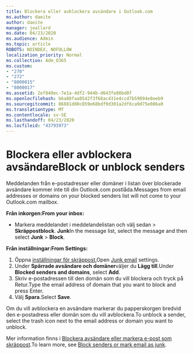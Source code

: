 ```yaml
---
title: Blockera eller avblockera avsändare i Outlook.com
ms.author: daeite
author: daeite
manager: joallard
ms.date: 04/23/2020
ms.audience: Admin
ms.topic: article
ROBOTS: NOINDEX, NOFOLLOW
localization_priority: Normal
ms.collection: Adm_O365
ms.custom:
- "270"
- "272"
- "8000015"
- "8000017"
ms.assetid: 2ef840ec-7e1a-4df2-944b-d643fe08bd8f
ms.openlocfilehash: b6a80faa0542f3f68ac431e4ccd7b59894e8eeb9
ms.sourcegitcommit: 86881d80c859e68bdf9d301a2df6ca9d75e086a0
ms.translationtype: MT
ms.contentlocale: sv-SE
ms.lasthandoff: 04/23/2020
ms.locfileid: "43793973"
---
```

# <a name="block-or-unblock-senders"></a><span data-ttu-id="9b22d-102">Blockera eller avblockera avsändare</span><span class="sxs-lookup"><span data-stu-id="9b22d-102">Block or unblock senders</span></span>

<span data-ttu-id="9b22d-103">Meddelanden från e-postadresser eller domäner i listan över blockerade avsändare kommer inte till din Outlook.com postlåda.</span><span class="sxs-lookup"><span data-stu-id="9b22d-103">Messages from email addresses or domains on your blocked senders list will not come to your Outlook.com mailbox.</span></span>

<span data-ttu-id="9b22d-104">**Från inkorgen:**</span><span class="sxs-lookup"><span data-stu-id="9b22d-104">**From your inbox:**</span></span>

- <span data-ttu-id="9b22d-105">Markera meddelandet i meddelandelistan och välj sedan > **Skräppostblock**. **Junk**</span><span class="sxs-lookup"><span data-stu-id="9b22d-105">In the message list, select the message and then select **Junk** > **Block**.</span></span>

<span data-ttu-id="9b22d-106">**Från inställningar:**</span><span class="sxs-lookup"><span data-stu-id="9b22d-106">**From Settings:**</span></span>

1. <span data-ttu-id="9b22d-107">Öppna [inställningar för skräppost.](https://outlook.live.com/mail/options/mail/junkEmail)</span><span class="sxs-lookup"><span data-stu-id="9b22d-107">Open [Junk email](https://outlook.live.com/mail/options/mail/junkEmail) settings.</span></span>
2. <span data-ttu-id="9b22d-108">Under **Spärrade avsändare och domäner**väljer du **Lägg till**.</span><span class="sxs-lookup"><span data-stu-id="9b22d-108">Under **Blocked senders and domains**, select **Add**.</span></span>
3. <span data-ttu-id="9b22d-109">Skriv e-postadressen till den domän som du vill blockera och tryck på Retur.</span><span class="sxs-lookup"><span data-stu-id="9b22d-109">Type the email address of domain that you want to block and press Enter.</span></span>
4. <span data-ttu-id="9b22d-110">Välj **Spara**.</span><span class="sxs-lookup"><span data-stu-id="9b22d-110">Select **Save**.</span></span>

<span data-ttu-id="9b22d-111">Om du vill avblockera en avsändare markerar du papperskorgen bredvid den e-postadress eller domän som du vill avblockera.</span><span class="sxs-lookup"><span data-stu-id="9b22d-111">To unblock a sender, select the trash icon next to the email address or domain you want to unblock.</span></span>

<span data-ttu-id="9b22d-112">Mer information finns i [Blockera avsändare eller markera e-post som skräppost](https://support.office.com/article/a3ece97b-82f8-4a5e-9ac3-e92fa6427ae4?wt.mc_id=Office_Outlook_com_Alchemy).</span><span class="sxs-lookup"><span data-stu-id="9b22d-112">To learn more, see [Block senders or mark email as junk](https://support.office.com/article/a3ece97b-82f8-4a5e-9ac3-e92fa6427ae4?wt.mc_id=Office_Outlook_com_Alchemy).</span></span>